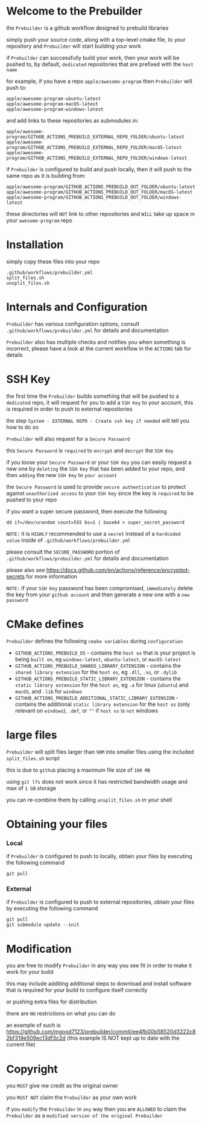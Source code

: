 # Welcome to the Prebuilder

the `Prebuilder` is a github workflow designed to prebuild libraries

simply push your source code, along with a top-level cmake file, to your repository and `Prebuilder` will start building your work

if `Prebuilder` can successfully build your work, then your work will be pushed to, by default, `dedicated` repositories that are prefixed with the `host name`

for example, if you have a repo `apple/awesome-program` then `Prebuilder` will push to:

```
apple/awesome-program-ubuntu-latest
apple/awesome-program-macOS-latest
apple/awesome-program-windows-latest
```

and add links to these repositories as submodules in:
```
apple/awesome-program/GITHUB_ACTIONS_PREBUILD_EXTERNAL_REPO_FOLDER/ubuntu-latest
apple/awesome-program/GITHUB_ACTIONS_PREBUILD_EXTERNAL_REPO_FOLDER/macOS-latest
apple/awesome-program/GITHUB_ACTIONS_PREBUILD_EXTERNAL_REPO_FOLDER/windows-latest
```

if `Prebuilder` is configured to build and push locally, then it will push to the same repo as it is building from:
```
apple/awesome-program/GITHUB_ACTIONS_PREBUILD_OUT_FOLDER/ubuntu-latest
apple/awesome-program/GITHUB_ACTIONS_PREBUILD_OUT_FOLDER/macOS-latest
apple/awesome-program/GITHUB_ACTIONS_PREBUILD_OUT_FOLDER/windows-latest
```

these directories will `NOT` link to other repositories and `WILL` take up space in your `awesome-program` repo


# Installation

simply copy these files into your repo
```
.github/workflows/prebuilder.yml
split_files.sh
unsplit_files.sh
```

# Internals and Configuration

`Prebuilder` has various configuration options, consult `.github/workflows/prebuilder.yml` for details and documentation

`Prebuilder` also has multiple checks and notifies you when something is incorrect, please have a look at the current workflow in the `ACTIONS` tab for details

# SSH Key

the first time the `Prebuilder` builds something that will be pushed to a `dedicated` repo, it will request for you to add a `SSH Key` to your account, this is required in order to push to external repositories

the step `System - EXTERNAL REPO - Create ssh key if needed` will tell you how to do so

`Prebuilder` will also request for a `Secure Password`

this `Secure Password` is `required` to `encrypt` and `decrypt` the `SSH Key`

if you loose your `Secure Password` or your `SSH Key` you can easily request a new one by `deleting` the `SSH Key` that has been added to your repo, and then `adding` the new `SSH Key` to `your account`

the `Secure Password` is used to provide `secure authentication` to protect against `unauthorized access` to your `SSH Key` since the key is `required` to be pushed to your repo

if you want a super secure password, then execute the following

`dd if=/dev/urandom count=555 bs=1 | base64 > super_secret_password`

`NOTE:` it is `HIGHLY` recommended to use a `secret` instead of a `hardcoded value` inside of `.github/workflows/prebuilder.yml`

please consult the `SECURE_PASSWORD` portion of  `.github/workflows/prebuilder.yml` for details and documentation

please also see https://docs.github.com/en/actions/reference/encrypted-secrets for more information

`NOTE:` if your `SSH Key` password has been compromised, `immediately` delete the key from your `github account` and then generate a new one with a `new password`

# CMake defines

`Prebuilder` defines the following `cmake variables` during `configuration`

* `GITHUB_ACTIONS_PREBUILD_OS` - contains the `host os` that is your project is being `built on`, eg `windows-latest`, `ubuntu-latest`, or `macOS-latest`
* `GITHUB_ACTIONS_PREBUILD_SHARED_LIBRARY_EXTENSION` - contains the `shared library extension` for the `host os`, eg `.dll`, `.so`, or `.dylib`
* `GITHUB_ACTIONS_PREBUILD_STATIC_LIBRARY_EXTENSION` - contains the `static library extension` for the `host os`, eg `.a` for linux (`ubuntu`) and `macOS`, and `.lib` for `windows`
* `GITHUB_ACTIONS_PREBUILD_ADDITIONAL_STATIC_LIBRARY_EXTENSION` - contains the additional `static library extension` for the `host os` (only relevant on `windows`), `.def`, or `""` if `host os` is `not` windows

# large files

`Prebuilder` will split files larger than `90M` into smaller files using the included `split_files.sh` script

this is due to `github` placing a maximum file size of  `100 MB`

using `git lfs` does not work since it has restricted bandwidth usage and max of `1 GB` storage

you can re-combine them by calling `unsplit_files.sh` in your shell

# Obtaining your files

### Local

if `Prebuilder` is configured to push to locally, obtain your files by executing the following command

```
git pull
```

### External

if `Prebuilder` is configured to push to external repositories, obtain your files by executing the following command

```
git pull
git submodule update --init
```


# Modification

you are free to modify `Prebuilder` in any way you see fit in order to make it work for your build

this may include additing additional steps to download and install software that is required for your build to configure itself correctly

or pushing extra files for distribution

there are `NO` restrictions on what you can do

an example of such is https://github.com/mgood7123/prebuilder/commit/ee4fb00b58520d3222c82bf319e509ec13df3c2d (this example IS NOT kept up to date with the current file)

# Copyright

you `MUST` give me credit as the original owner

you `MUST NOT` claim the `Prebuilder` as your own work

if you `modify` the `Prebuilder` in `any` way then you are `ALLOWED` to claim the `Prebuilder` as a `modified version of the original Prebuilder`

